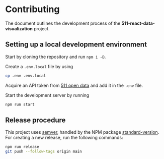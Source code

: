 # Contributing

The document outlines the development process of the
**511-react-data-visualization** project.

## Setting up a local development environment

Start by cloning the repository and run `npm i -D`.

Create a `.env.local` file by using

```sh
cp .env .env.local
```

Acquire an API token from [511 open data](https://511.org/open-data/traffic) and
add it in the `.env` file.

Start the development server by running

```sh
npm run start
```

## Release procedure

This project uses [semver](https://semver.org/), handled by the NPM package
[standard-version](https://www.npmjs.com/package/standard-version). For creating
a new release, run the following commands:

```sh
npm run release
git push --follow-tags origin main
```
